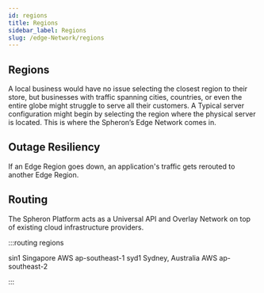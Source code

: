 ```yaml
---
id: regions
title: Regions
sidebar_label: Regions
slug: /edge-Network/regions
---
```


## Regions 

A local business would have no issue selecting the closest region to their store, but businesses with traffic spanning cities, countries, or even the entire globe might struggle to serve all their customers. A Typical server configuration might begin by selecting the region where the physical server is located. This is where the Spheron’s Edge Network comes in.

## Outage Resiliency

If an Edge Region goes down, an application's traffic gets rerouted to another Edge Region.

## Routing

The Spheron Platform acts as a Universal API and Overlay Network on top of existing cloud infrastructure providers.

:::routing regions

sin1 Singapore AWS ap-southeast-1
syd1 Sydney, Australia AWS ap-southeast-2

:::